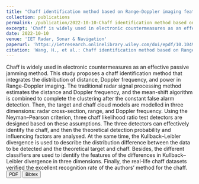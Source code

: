 ```yaml
---
title: "Chaff identification method based on Range-Doppler imaging feature"
collection: publications
permalink: /publication/2022-10-10-Chaff identification method based on Range-Doppler imaging feature
excerpt: 'Chaff is widely used in electronic countermeasures as an effective passive jamming method. This study proposes a chaff identification method that integrates the distribution of distance, Doppler frequency, and power in Range-Doppler imaging. The traditional radar signal processing method estimates the distance and Doppler frequency, and the mean-shift algorithm is combined to complete the clustering after the constant false alarm detection. Then, the target and chaff cloud models are modelled in three dimensions: radar cross-section, range, and Doppler frequency. Using the Neyman–Pearson criterion, three chaff likelihood ratio test detectors are designed based on these assumptions. The three detectors can effectively identify the chaff, and then the theoretical detection probability and influencing factors are analysed. At the same time, the Kullback–Leibler divergence is used to describe the distribution difference between the data to be detected and the theoretical target and chaff. Besides, the different classifiers are used to identify the features of the differences in Kullback–Leibler divergence in three dimensions. Finally, the real-life chaff datasets verified the excellent recognition rate of the authors’ method for the chaff.'
date: 2022-10-10
venue: 'IET Radar, Sonar & Navigation'
paperurl: 'https://ietresearch.onlinelibrary.wiley.com/doi/epdf/10.1049/rsn2.12302'
citation: 'Wang, H., et al.: Chaff identification method based on Range-Doppler imaging feature. IET Radar Sonar Navig. 16(11), 1861–1871 (2022).'
---
```

Chaff is widely used in electronic countermeasures as an effective passive jamming method. This study proposes a chaff identification method that integrates the distribution of distance, Doppler frequency, and power in Range-Doppler imaging. The traditional radar signal processing method estimates the distance and Doppler frequency, and the mean-shift algorithm is combined to complete the clustering after the constant false alarm detection. Then, the target and chaff cloud models are modelled in three dimensions: radar cross-section, range, and Doppler frequency. Using the Neyman–Pearson criterion, three chaff likelihood ratio test detectors are designed based on these assumptions. The three detectors can effectively identify the chaff, and then the theoretical detection probability and influencing factors are analysed. At the same time, the Kullback–Leibler divergence is used to describe the distribution difference between the data to be detected and the theoretical target and chaff. Besides, the different classifiers are used to identify the features of the differences in Kullback–Leibler divergence in three dimensions. Finally, the real-life chaff datasets verified the excellent recognition rate of the authors’ method for the chaff.
<a href='https://ietresearch.onlinelibrary.wiley.com/doi/epdf/10.1049/rsn2.12302' target="_blank"><button style="font-size:12px"><i class="fa fa-file-pdf-o"></i> PDF</button></a>
<a href='http://Xiaolu1263.github.io/files/Chaff identification method based on Range-Doppler imaging feature.bib' target="_blank"><button style="font-size:12px"><i class="fa fa-book"></i> Bibtex</button></a> <br>

